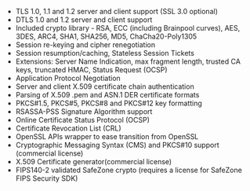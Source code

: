 + TLS 1.0, 1.1 and 1.2 server and client support (SSL 3.0 optional)
+ DTLS 1.0 and 1.2 server and client support
+ Included crypto library - RSA, ECC (including Brainpool curves), AES, 3DES, ARC4, SHA1, SHA256, MD5, ChaCha20-Poly1305
+ Session re-keying and cipher renegotiation
+ Session resumption/caching, Stateless Session Tickets
+ Extensions: Server Name Indication, max fragment length, trusted CA keys, truncated HMAC, Status Request (OCSP)
+ Application Protocol Negotiation
+ Server and client X.509 certificate chain authentication
+ Parsing of X.509 .pem and ASN.1 DER certificate formats
+ PKCS#1.5, PKCS#5, PKCS#8 and PKCS#12 key formatting
+ RSASSA-PSS Signature Algorithm support
+ Online Certificate Status Protocol (OCSP)
+ Certificate Revocation List (CRL)
+ OpenSSL APIs wrapper to ease transition from OpenSSL
+ Cryptographic Messaging Syntax (CMS) and PKCS#10 support (commercial license)
+ X.509 Certificate generator(commercial license)
+ FIPS140-2 validated SafeZone crypto (requires a license for SafeZone FIPS Security SDK)

